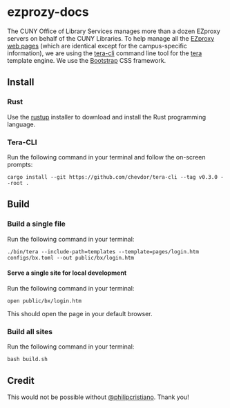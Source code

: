 # ezprozy-docs

The CUNY Office of Library Services manages more than a dozen EZproxy servers on behalf of the CUNY Libraries. To help manage all the [EZproxy web pages](https://help.oclc.org/Library_Management/EZproxy/Manage_EZproxy/Default_web_pages) (which are identical except for the campus-specific information), we are using the [tera-cli](https://github.com/chevdor/tera-cli) command line tool for the [tera](https://github.com/Keats/tera) template engine. We use the [Bootstrap](https://getbootstrap.com/) CSS framework.

## Install

### Rust

Use the [rustup](https://rustup.rs/) installer to download and install the Rust programming language.

### Tera-CLI

Run the following command in your terminal and follow the on-screen prompts:

```
cargo install --git https://github.com/chevdor/tera-cli --tag v0.3.0 --root .
```

## Build

### Build a single file

Run the following command in your terminal:

```
./bin/tera --include-path=templates --template=pages/login.htm configs/bx.toml --out public/bx/login.htm
```

#### Serve a single site for local development

Run the following command in your terminal:

```open public/bx/login.htm```

This should open the page in your default browser.

### Build all sites

Run the following command in your terminal:

```
bash build.sh
```

## Credit

This would not be possible without [@philipcristiano](https://github.com/philipcristiano). Thank you!
